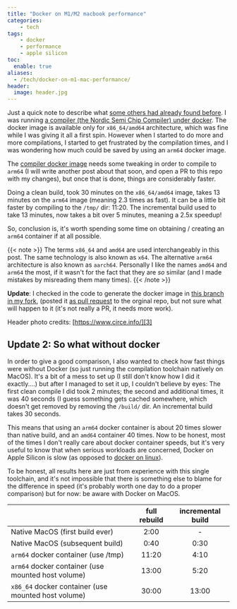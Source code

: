 ```yaml
---
title: "Docker on M1/M2 macbook performance"
categories:
    - tech
tags:
    - docker
    - performance
    - apple silicon
toc:
  enable: true
aliases:
  - /tech/docker-on-m1-mac-performance/
header:
  image: header.jpg
---
```


Just a quick note to describe what [some others had already found before][1].
I was running [a compiler (the Nordic Semi Chip Compiler) under docker][2].
The docker image is available only for `x86_64/amd64` architecture, which was fine while I was giving it all a first spin.
However when I started to do more and more compilations, I started to get frustrated by the compilation times, and I was wondering how much could be saved by using an `arm64` docker image.

The [compiler docker image][2] needs some tweaking in order to compile to `arm64` (I will write another post about that soon, and open a PR to this repo with my changes), but once that is done, things are considerably faster.

Doing a clean build, took 30 minutes on the `x86_64/amd64` image, takes 13 minutes on the `arm64` image (meaning 2.3 times as fast). It can be a little bit faster by compiling to the `/tmp/` dir: 11:20.
The incremental build used to take 13 minutes, now takes a bit over 5 minutes, meaning a 2.5x speedup!

So, conclusion is, it's worth spending some time on obtaining / creating an `arm64` container if at all possible.

{{< note >}}
The terms `x86_64` and `amd64` are used interchangeably in this post. The same technology is also known as `x64`. The alternative `arm64` architecture is also known as `aarch64`. Personally I like the names `amd64` and `arm64` the most, if it wasn't for the fact that they are *so* similar (and I made mistakes by misreading them many times).
{{< /note >}}

**Update**: I checked in the code to generate the docker image in [this branch in my fork][4], (posted it [as pull request][5] to the orginal repo, but not sure what will happen to it (it's not really a PR, it needs more work).

Header photo credits: [https://www.circe.info/][3]

## Update 2: So what without docker

In order to give a good comparison, I also wanted to check how fast things were without Docker (so just running the compilation toolchain natively on MacOS).
It's a bit of a mess to set up (I still don't know how I did it exactly....) but after I managed to set it up, I couldn't believe by eyes:
The first clean compile I did took 2 minutes; the second and additional times, it was 40 seconds (I guess something gets cached somewhere, which doesn't get removed by removing the `/build/` dir. An incremental build takes 30 seconds.

This means that using an `arm64` docker container is about 20 times slower than native build, and an `amd64` container 40 times.
Now to be honest, most of the times I don't really care about docker container speeds, but it's very useful to know that when serious workloads are concerned, Docker on Apple Silicon is slow (as opposed to [docker on linux][6]).

To be honest, all results here are just from experience with this single toolchain, and it's not impossible that there is something else to blame for the difference in speed (it's probably worth one day to do a proper comparison) but for now: be aware with Docker on MacOS.

|   | full rebuild | incremental build |
|---|:-:|:-:|
|Native MacOS (first build ever)| 2:00 |  - |
|Native MacOS (subsequent build)| 0:40 |  0:30 |
|`arm64` docker container (use /tmp) | 11:20 | 4:10 |
|`arm64` docker container (use mounted host volume) | 13:00 | 5:20 |
|`x86_64` docker container (use mounted host volume) | 30:00 | 13:00 |

[1]: https://dev.to/oben/apple-silicon-mac-m1m2-how-to-deal-with-slow-docker-performance-58n0
[2]: https://github.com/NordicPlayground/nrfconnect-chip-docker
[3]: https://www.circe.info/
[4]: https://github.com/reinhrst/nrfconnect-chip-docker/tree/arm64
[5]: https://github.com/NordicPlayground/nrfconnect-chip-docker/pull/12
[6]: https://stackoverflow.com/questions/21889053/what-is-the-runtime-performance-cost-of-a-docker-container
